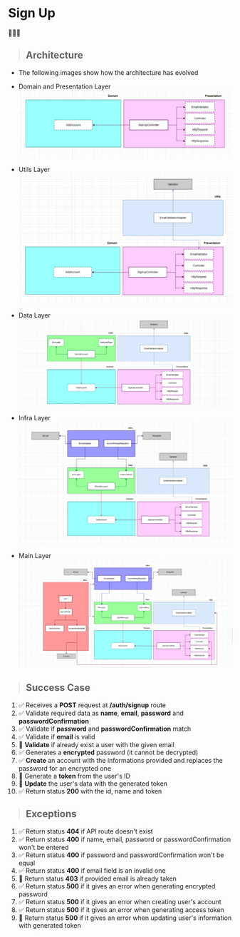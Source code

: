 # Sign Up

🔲✅❎

> ## Architecture

- The following images show how the architecture has evolved

- Domain and Presentation Layer
  ![alt architecture domain and presentation](/public/img/signup/architecture-domain-presentation-layer.PNG)
- Utils Layer
  ![alt architecture utils](/public/img/signup/architecture-utils-layer.PNG)
- Data Layer
  ![alt architecture data](/public/img/signup/architecture-data-layer.PNG)
- Infra Layer
  ![alt architecture infra](/public/img/signup/architecture-infra-layer.PNG)
- Main Layer
  ![alt architecture main](/public/img/signup/architecture-main-layer.PNG)

> ## Success Case

1. ✅ Receives a **POST** request at **/auth/signup** route
2. ✅ Validate required data as **name**, **email**, **password** and **passwordConfirmation**
3. ✅ Validate if **password** and **passwordConfirmation** match
4. ✅ Validate if **email** is valid
5. 🔲 **Validate** if already exist a user with the given email
6. ✅ Generates a **encrypted** password (it cannot be decrypted)
7. ✅ **Create** an account with the informations provided and replaces the password for an encrypted one
8. 🔲 Generate a **token** from the user's ID
9. 🔲 **Update** the user's data with the generated token
10. ✅ Return status **200** with the id, name and token

> ## Exceptions

1. ✅ Return status **404** if API route doesn't exist
2. ✅ Return status **400** if name, email, password or passwordConfirmation won't be entered
3. ✅ Return status **400** if password and passwordConfirmation won't be equal
4. ✅ Return status **400** if email field is an invalid one
5. 🔲 Return status **403** if provided email is already taken
6. ✅ Return status **500** if it gives an error when generating encrypted password
7. ✅ Return status **500** if it gives an error when creating user's account
8. ✅ Return status **500** if it gives an error when generating access token
9. 🔲 Return status **500** if it gives an error when updating user's information with generated token
